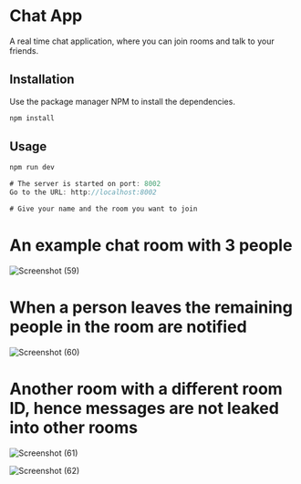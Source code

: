 # Chat App

A real time chat application, where you can join rooms and talk to your friends.

## Installation

Use the package manager NPM to install the dependencies.

```bash
npm install
```

## Usage

```JavaScript
npm run dev

# The server is started on port: 8002
Go to the URL: http://localhost:8002

# Give your name and the room you want to join
```

# An example chat room with 3 people
![Screenshot (59)](https://github.com/dhairya-07/Chat-App/assets/74531541/387b7ccb-e94e-4761-a2cd-5a64c5a70cad)

# When a person leaves the remaining people in the room are notified
![Screenshot (60)](https://github.com/dhairya-07/Chat-App/assets/74531541/241b1507-2070-45b6-9fa6-8b1b6c32e959)

# Another room with a different room ID, hence messages are not leaked into other rooms
![Screenshot (61)](https://github.com/dhairya-07/Chat-App/assets/74531541/1aa6ab78-7ec6-47d0-8880-f36210df9881)

![Screenshot (62)](https://github.com/dhairya-07/Chat-App/assets/74531541/147f0639-0414-4edd-8c3e-107e812421be)
